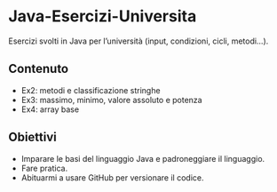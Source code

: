 # Java-Esercizi-Universita
Esercizi svolti in Java per l’università (input, condizioni, cicli, metodi…).

## Contenuto
- Ex2: metodi e classificazione stringhe
- Ex3: massimo, minimo, valore assoluto e potenza
- Ex4: array base

## Obiettivi
- Imparare le basi del linguaggio Java e padroneggiare il linguaggio.
- Fare pratica.
- Abituarmi a usare GitHub per versionare il codice.

